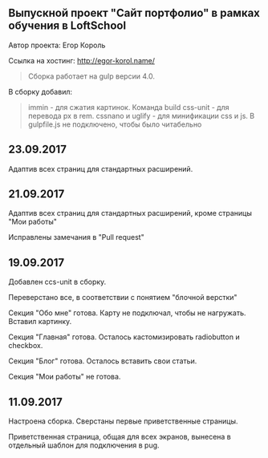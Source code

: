 Выпускной проект "Сайт портфолио" в рамках обучения в LoftSchool
---------------------
Автор проекта: Егор Король

Ссылка на хостинг: http://egor-korol.name/

> Сборка работает на gulp версии 4.0. 

В сборку добавил: 
> immin - для сжатия картинок. Команда build
> css-unit - для перевода px в rem.
> cssnano и uglify - для минификации css и js. В gulpfile.js не подключено, чтобы было читабельно


23.09.2017
---------------------
Адаптив всех страниц для стандартных расширений.


21.09.2017
---------------------
Адаптив всех страниц для стандартных расширений, кроме страницы "Мои работы"

Исправлены замечания в "Pull request"


19.09.2017
---------------------
Добавлен ccs-unit в сборку.

Переверстано все, в соответствии с понятием "блочной верстки"

Секция "Обо мне" готова. Карту не подключал, чтобы не нагружать. Вставил картинку.

Секция "Главная" готова. Осталось кастомизировать radiobutton и checkbox.

Секция "Блог" готова. Осталось вставить свои статьи.

Секция "Мои работы" не готова.


11.09.2017
---------------------
Настроена сборка. Сверстаны первые приветственные страницы.

Приветственная страница, общая для всех экранов, вынесена в отдельный шаблон для подключения в pug.
